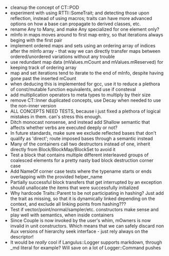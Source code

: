 - cleanup the concept of CT::POD
- experiment with using RTTI::SomeTrait; and detecting those upon reflection, instead of using macros; traits can have more advanced options on how a base can propagate to derived classes, etc.
- rename Any to Many, and make Any specialized for one element only?
- mInfo in maps moves around to first map entry, so that iterations always beging with the first pair
- implement ordered maps and sets using an ordering array of indices after the mInfo array - that way we can directly transfer maps between ordered/unordered variations without any trouble
- use redundant map data (mValues.mCount and mValues.mReserved) for keeping track of ordering array
- map and set iterations tend to iterate to the end of mInfo, despite having gone past the inserted mCount
- when deducing this is implemented for gcc, use it to reduce a plethora of const/mutable function equivalents, and use if consteval
- add multiplication operators to meta types to multiply by their size
- remove CT::Inner duplicated concepts, use Decay when needed to use the non-inner version
- ALL CONCEPTS NEED TESTS, because i just fixed a plethora of logical mistakes in them. can's stress this enough.
- Ditch monocast nonsense, and instead add Shallow semantic that affects whether verbs are executed deeply or not?
- In future standards, make sure we exclude reflected bases that don't qualify as 'direct'; route imposed bases through a semantic instead
- Many of the containers call two destructors instead of one, inherit directly from Block/BlockMap/BlockSet to avoid it
- Test a block that contains multiple different interleaved groups of coalesced elements for a pretty nasty bad block destruction corner case
- Add NameOf corner case tests where the typename starts or ends overlapping with the provided helper_name
- Partially successful block transfers that get interrupted by an exception should unallocate the items that were successfully initialized
- Why hardcode Traits::Parent to be not participating in hashing? Just add the trait as missing, so that it is dynamically linked depending on the context, and exclude all linking points from hashing???
- Test if vector/point/normal/sampler/etc. constructors make sense and play well with semantics, when inside containers
- Since Couple is now invoked by the user's whim, mOwners is now invalid in unit constructors. Which means that we can safely discard non Aux versions of hierarchy seek interface - just rely always on the descriptor!
- It would be _really_ cool if Langulus::Logger supports markdown, through _md literal for example? Will save on a lot of Logger::Command pushes